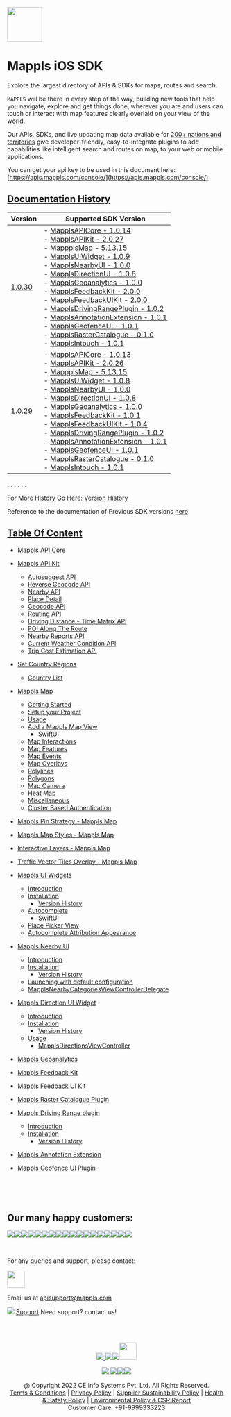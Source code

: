 [<img src="https://about.mappls.com/images/mappls-b-logo.svg" height="80"/> </p>](https://www.mapmyindia.com/api)

# Mappls iOS SDK
Explore the largest directory of APIs & SDKs for maps, routes and search.

`MAPPLS` will be there in every step of the way, building new tools that help you navigate, explore and get things done, wherever you are and users can touch or interact with map features clearly overlaid on your view of the world.

Our APIs, SDKs, and live updating map data available for [200+ nations and territories](https://github.com/MapmyIndia/mapmyindia-rest-api/blob/master/docs/countryISO.md) give developer-friendly, easy-to-integrate plugins to add capabilities like intelligent
search and routes on map, to your web or mobile applications.

You can get your api key to be used in this document here: [https://apis.mappls.com/console/](https://apis.mappls.com/console/)

## [Documentation History](#Documentation-History)

| Version | Supported SDK Version |
| ------- | --------------------- |
| [1.0.30](./docs/v1.0.30/README.md) | - [MapplsAPICore - 1.0.14](./docs/v1.0.30/MapplsAPICore.md) <br/> - [MapplsAPIKit - 2.0.27](./docs/v1.0.30/MapplsAPIKit.md) <br/> - [MappplsMap - 5.13.15](./docs/v1.0.30/MapplsMap.md#Vector-iOS-Map) <br/> - [MapplsUIWidget - 1.0.9](./docs/v1.0.30/MapplsUIWidgets.md) <br/> - [MapplsNearbyUI - 1.0.0](./docs/v1.0.30/MapplsNearbyUI.md) <br/> - [MapplsDirectionUI - 1.0.8](./docs/v1.0.30/MapplsDirectionUI.md) <br/> - [MapplsGeoanalytics - 1.0.0](./docs/v1.0.30/MapplsGeoanalytics.md) <br/> - [MapplsFeedbackKit - 2.0.0](./docs/v1.0.30/MapplsFeedbackKit.md) <br/> - [MapplsFeedbackUIKit - 2.0.0](./docs/v1.0.30/MapplsFeedbackUIKit.md) <br/> - [MapplsDrivingRangePlugin - 1.0.2](./docs/v1.0.30/MapplsDrivingRangePlugin.md) <br/> - [MapplsAnnotationExtension - 1.0.1](./docs/v1.0.30/MapplsAnnotationExtension.md) <br/> - [MapplsGeofenceUI - 1.0.1](./docs/v1.0.30/MapplsGeofenceUI.md) <br/> - [MapplsRasterCatalogue - 0.1.0](./docs/v1.0.30/RasterCatalouge.md) <br/> - [MapplsIntouch - 1.0.1](./docs/v1.0.30/MapplsIntouch.md)|
| [1.0.29](./docs/v1.0.29/README.md) | - [MapplsAPICore - 1.0.13](./docs/v1.0.29/MapplsAPICore.md) <br/> - [MapplsAPIKit - 2.0.26](./docs/v1.0.29/MapplsAPIKit.md) <br/> - [MappplsMap - 5.13.15](./docs/v1.0.29/MapplsMap.md#Vector-iOS-Map) <br/> - [MapplsUIWidget - 1.0.8](./docs/v1.0.29/MapplsUIWidgets.md) <br/> - [MapplsNearbyUI - 1.0.0](./docs/v1.0.29/MapplsNearbyUI.md) <br/> - [MapplsDirectionUI - 1.0.8](./docs/v1.0.29/MapplsDirectionUI.md) <br/> - [MapplsGeoanalytics - 1.0.0](./docs/v1.0.29/MapplsGeoanalytics.md) <br/> - [MapplsFeedbackKit - 1.0.1](./docs/v1.0.29/MapplsFeedbackKit.md) <br/> - [MapplsFeedbackUIKit - 1.0.4](./docs/v1.0.29/MapplsFeedbackUIKit.md) <br/> - [MapplsDrivingRangePlugin - 1.0.2](./docs/v1.0.29/MapplsDrivingRangePlugin.md) <br/> - [MapplsAnnotationExtension - 1.0.1](./docs/v1.0.29/MapplsAnnotationExtension.md) <br/> - [MapplsGeofenceUI - 1.0.1](./docs/v1.0.29/MapplsGeofenceUI.md) <br/> - [MapplsRasterCatalogue - 0.1.0](./docs/v1.0.29/RasterCatalouge.md) <br/> - [MapplsIntouch - 1.0.1](./docs/v1.0.29/MapplsIntouch.md)|
. . . . . .

For More History Go Here: [Version History](./Version-History.md)

Reference to the documentation of Previous SDK versions [here](https://github.com/mappls-api/mapmyindia-maps-vectorSDK-iOS)

## [Table Of Content](#Table-Of-Content)
- [Mappls API Core](./docs/v1.0.30/MapplsAPICore.md)[](#Mappls-API-Core)

- [Mappls API Kit](./docs/v1.0.30/MapplsAPIKit.md)
    * [Autosuggest API](./docs/v1.0.30/MapplsAPIKit.md#Autosuggest-API)
    * [Reverse Geocode API](./docs/v1.0.30/MapplsAPIKit.md#Reverse-Geocoding-API)
    * [Nearby API](./docs/v1.0.30/MapplsAPIKit.md#Nearby-API)
    * [Place Detail](./docs/v1.0.30/MapplsAPIKit.md#Place-Detail)
    * [Geocode API](./docs/v1.0.30/MapplsAPIKit.md#Geocoding-API)
    * [Routing API](./docs/v1.0.30/MapplsAPIKit.md#Routing-API)
    * [Driving Distance - Time Matrix API](./docs/v1.0.30/MapplsAPIKit.md#Driving-Distance-Time-Matrix-API)
    * [POI Along The Route](./docs/v1.0.30/MapplsAPIKit.md#POI-Along-The-Route-API)
    * [Nearby Reports API](./docs/v1.0.30/MapplsAPIKit.md#Nearby-Reports-API)
    * [Current Weather Condition API](./docs/v1.0.30/MapplsAPIKit.md#Current-Weather-Condition-API)
    * [Trip Cost Estimation API](./docs/v1.0.30/MapplsAPIKit.md#Trip-Cost-Estimation-API)

- [Set Country Regions](./docs/v1.0.30/Regions.md)
    - [Country List](https://github.com/mappls-api/mapmyindia-rest-api/blob/master/docs/countryISO.md)

- [Mappls Map](./docs/v1.0.30/MapplsMap.md#Vector-iOS-Map)
    * [Getting Started](./docs/v1.0.30/MapplsMap.md#Getting-Started)
    * [Setup your Project](./docs/v1.0.30/MapplsMap.md#Setup-your-Project)
    * [Usage](./docs/v1.0.30/MapplsMap.md#Usage)    
    * [Add a Mappls Map View](./docs/v1.0.30/MapplsMap.md#Add-a-Mappls-Map-View)
        * [SwiftUI](./docs/v1.0.30/MapplsMap.md#SwiftUI)
    * [Map Interactions](./docs/v1.0.30/MapplsMap.md#Map-Interactions)
    * [Map Features](./docs/v1.0.30/MapplsMap.md#Map-Features)
    * [Map Events](./docs/v1.0.30/MapplsMap.md#Map-Events)
    * [Map Overlays](./docs/v1.0.30/MapplsMap.md#Map-Overlays)
    * [Polylines](./docs/v1.0.30/MapplsMap.md#Polylines)
    * [Polygons](./docs/v1.0.30/MapplsMap.md#Polygons)
    * [Map Camera](./docs/v1.0.30/MapplsMap.md#Map-Camera)
    * [Heat Map](./docs/v1.0.30/MapplsHeatMap.md)
    * [Miscellaneous](./docs/v1.0.30/MapplsMap.md#Miscellaneous)
    * [Cluster Based Authentication](./docs/v1.0.30/MapplsMap.md#Cluster-Based-Authentication)

- [Mappls Pin Strategy - Mappls Map](./docs/v1.0.30/MapplsPinStrategy.md)

- [Mappls Map Styles - Mappls Map](./docs/v1.0.30/MapplsMapStyle.md)

- [Interactive Layers - Mappls Map](./docs/v1.0.30/InteractiveLayers.md)

- [Traffic Vector Tiles Overlay - Mappls Map](./docs/v1.0.30/MapplsTrafficVectorTileOverlay.md)

- [Mappls UI Widgets](./docs/v1.0.30/MapplsUIWidgets.md)
    - [Introduction](./docs/v1.0.30/MapplsUIWidgets.md#Introduction)
    - [Installation](./docs/v1.0.30/MapplsUIWidgets.md#Installation)
        - [Version History](./docs/v1.0.30/MapplsUIWidgets.md#Version-History)
    - [Autocomplete](./docs/v1.0.30/MapplsUIWidgets.md#Autocomplete)
        - [SwiftUI](./docs/v1.0.30/MapplsUIWidgets.md#SwiftUI-Full-Screen-Control)
    - [Place Picker View](./docs/v1.0.30/MapplsUIWidgets.md#Place-Picker-View)
    - [Autocomplete Attribution Appearance](./docs/v1.0.30/MapplsUIWidgets.md#Autocomplete-Attribution-Appearance)

- [Mappls Nearby UI](./docs/v1.0.30/MapplsNearbyUI.md)
    - [Introduction](./docs/v1.0.30/MapplsNearbyUI.md#Introduction)
    - [Installation](./docs/v1.0.30/MapplsNearbyUI.md#Installation)
        - [Version History](./docs/v1.0.30/MapplsNearbyUI.md#Version-History)
    - [Launching with default configuration](./docs/v1.0.30/MapplsNearbyUI.md#Launching-with-default-configuration)
    - [MapplsNearbyCategoriesViewControllerDelegate](./docs/v1.0.30/MapplsNearbyUI.md#MapplsNearbyCategoriesViewControllerDelegate)

- [Mappls Direction UI Widget](./docs/v1.0.30/MapplsDirectionUI.md)
    - [Introduction](./docs/v1.0.30/MapplsDirectionUI.md#Introduction)
    - [Installation](./docs/v1.0.30/MapplsDirectionUI.md#Installation)
        - [Version History](./docs/v1.0.30/MapplsDirectionUI.md#Version-History)
    - [Usage](./docs/v1.0.30/MapplsDirectionUI.md#Usage)
        - [MapplsDirectionsViewController](./docs/v1.0.30/MapplsDirectionUI.md#MapplsDirectionsViewController)

- [Mappls Geoanalytics](./docs/v1.0.30/MapplsGeoanalytics.md)

- [Mappls Feedback Kit](./docs/v1.0.30/MapplsFeedbackKit.md)

- [Mappls Feedback UI Kit](./docs/v1.0.30/MapplsFeedbackUIKit.md)

- [Mappls Raster Catalogue Plugin](./docs/v1.0.30/RasterCatalouge.md)

- [Mappls Driving Range plugin](./docs/v1.0.30/MapplsDrivingRangePlugin.md)
  - [Introduction](./docs/v1.0.30/MapplsDrivingRangePlugin.md#Introduction)
  - [Installation](./docs/v1.0.30/MapplsDrivingRangePlugin.md#Installation)
      - [Version History](./docs/v1.0.30/MapplsDrivingRangePlugin.md#Version-History)

- [Mappls Annotation Extension](./docs/v1.0.30/MapplsAnnotationExtension.md)

- [Mappls Geofence UI Plugin](./docs/v1.0.30/MapplsGeofenceUI.md)

<br><br><br>

## Our many happy customers:

![](https://www.mapmyindia.com/api/img/logos1/PhonePe.png)![](https://www.mapmyindia.com/api/img/logos1/Arya-Omnitalk.png)![](https://www.mapmyindia.com/api/img/logos1/delhivery.png)![](https://www.mapmyindia.com/api/img/logos1/hdfc.png)![](https://www.mapmyindia.com/api/img/logos1/TVS.png)![](https://www.mapmyindia.com/api/img/logos1/Paytm.png)![](https://www.mapmyindia.com/api/img/logos1/FastTrackz.png)![](https://www.mapmyindia.com/api/img/logos1/ICICI-Pru.png)![](https://www.mapmyindia.com/api/img/logos1/LeanBox.png)![](https://www.mapmyindia.com/api/img/logos1/MFS.png)![](https://www.mapmyindia.com/api/img/logos1/TTSL.png)![](https://www.mapmyindia.com/api/img/logos1/Novire.png)![](https://www.mapmyindia.com/api/img/logos1/OLX.png)![](https://www.mapmyindia.com/api/img/logos1/sun-telematics.png)![](https://www.mapmyindia.com/api/img/logos1/Sensel.png)![](https://www.mapmyindia.com/api/img/logos1/TATA-MOTORS.png)![](https://www.mapmyindia.com/api/img/logos1/Wipro.png)![](https://www.mapmyindia.com/api/img/logos1/Xamarin.png)

<br>

For any queries and support, please contact:

[<img src="https://about.mappls.com/images/mappls-b-logo.svg" height="40"/> </p>](https://about.mappls.com/api/)

Email us at [apisupport@mappls.com](mailto:apisupport@mappls.com)

![](https://www.mapmyindia.com/api/img/icons/support.png)
[Support](https://about.mappls.com/contact/)
Need support? contact us!

<br></br>

[<p align="center"> <img src="https://www.mapmyindia.com/api/img/icons/stack-overflow.png"/> ](https://stackoverflow.com/questions/tagged/mappls-api)[![](https://www.mapmyindia.com/api/img/icons/blog.png)](https://about.mappls.com/blog/)[![](https://www.mapmyindia.com/api/img/icons/gethub.png)](https://github.com/mappls-api)[<img src="https://mmi-api-team.s3.ap-south-1.amazonaws.com/API-Team/npm-logo.one-third%5B1%5D.png" height="40"/> </p>](https://www.npmjs.com/org/mapmyindia) 

[<p align="center"> <img src="https://www.mapmyindia.com/june-newsletter/icon4.png"/> ](https://www.facebook.com/Mapplsofficial)[![](https://www.mapmyindia.com/june-newsletter/icon2.png)](https://twitter.com/mappls)[![](https://www.mapmyindia.com/newsletter/2017/aug/llinkedin.png)](https://www.linkedin.com/company/mappls/)[![](https://www.mapmyindia.com/june-newsletter/icon3.png)](https://www.youtube.com/channel/UCAWvWsh-dZLLeUU7_J9HiOA)

<div align="center">@ Copyright 2022 CE Info Systems Pvt. Ltd. All Rights Reserved.</div>

<div align="center"> <a href="https://about.mappls.com/api/terms-&-conditions">Terms & Conditions</a> | <a href="https://www.mappls.com/about/privacy-policy">Privacy Policy</a> | <a href="https://www.mappls.com/pdf/mappls-sustainability-policy-healt-labour-rules-supplir-sustainability.pdf">Supplier Sustainability Policy</a> | <a href="https://www.mappls.com/pdf/Health-Safety-Management.pdf">Health & Safety Policy</a> | <a href="https://www.mappls.com/pdf/Environment-Sustainability-Policy-CSR-Report.pdf">Environmental Policy & CSR Report</a>

<div align="center">Customer Care: +91-9999333223</div>
